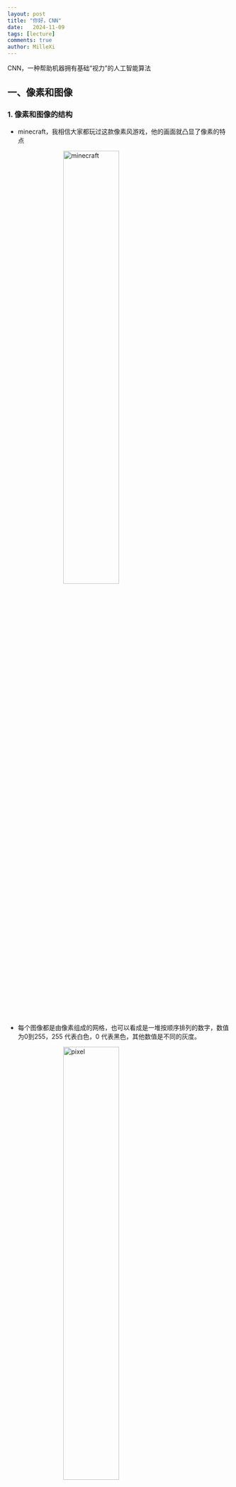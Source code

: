 ```yaml
---
layout: post
title: "你好，CNN"
date:   2024-11-09
tags: [lecture]
comments: true
author: MilleXi
---
```

CNN，一种帮助机器拥有基础“视力”的人工智能算法
<!-- more -->

<script>
    window.MathJax = { tex: { inlineMath: [['$', '$'], ['\\(', '\\)']], }};
</script>
<script src='https://cdn.jsdelivr.net/npm/mathjax@3.0.1/es5/tex-mml-chtml.js'></script>

## 一、像素和图像

### 1. 像素和图像的结构

- minecraft，我相信大家都玩过这款像素风游戏，他的画面就凸显了像素的特点

<img src="https://millexi.github.io/images/58.png" alt="minecraft" style="display: block; margin: 0 auto; width: 50%; max-width: 500px; height: auto;">

- 每个图像都是由像素组成的网格，也可以看成是一堆按顺序排列的数字，数值为0到255，255 代表白色，0 代表黑色，其他数值是不同的灰度。

<img src="https://millexi.github.io/images/57.png" alt="pixel" style="display: block; margin: 0 auto; width: 50%; max-width: 500px; height: auto;">

- 上图是只有黑白颜色的灰度图，而更普遍的图片表达方式是RGB颜色模型，即红、绿、蓝三原色的色光以不同的比例相加，以产生多种多样的色光。RGB颜色模型中，单个矩阵就扩展成了有序排列的三个矩阵，也可以用三维张量去理解。
- 其中的每一个矩阵又叫这个图片的一个channel（通道），宽, 高, 深来描述。

<img src="https://millexi.github.io/images/59.png" alt="RGB" style="display: block; margin: 0 auto; width: 50%; max-width: 500px; height: auto;">

### 2. 机器如何理解图像？

- 如果每个像素点代表一种颜色，机器能通过这些点的排列来判断图片的内容吗？

- 机器通过分析这些像素之间的关系来理解图像。比如识别边缘时，需要知道哪些像素的颜色差异较大。

---

## 二、卷积神经网络vs传统神经网络

- 在传统神经网络中，我们要识别下图红色框中的图像时，我们很可能识别不出来，因为这六张图的位置都不通，计算机无法分辨出他们其实是一种形状或物体。

<img src="https://millexi.github.io/images/60.png" alt="neural network1" style="display: block; margin: 0 auto; width: 50%; max-width: 500px; height: auto;">

- 传统神经网络原理如下图：

<img src="https://millexi.github.io/images/61.png" alt="neural network2" style="display: block; margin: 0 auto; width: 50%; max-width: 500px; height: auto;">

- 传统的神经网络（如多层感知器，MLP）在处理图像时存在以下几个问题，导致其难以有效处理图片数据：
    1. **输入维度过高**：
        - 图像通常是高维数据，例如一张 256x256 的彩色图片有 256 * 256 * 3 = 196,608 个像素（RGB 三通道），需要 196,608 个输入节点。
        - 传统神经网络对每个像素的值都建立一个神经元，这导致网络参数量巨大，使计算资源需求和内存占用极高。
    2. **丧失空间信息**：
        - 图像具有空间信息，像素之间的相对位置和结构很重要。
        - 传统神经网络将所有像素展开成一维向量处理，丢失了图像中像素的空间结构（如边缘、角点等），无法有效地提取局部特征。
    3. **参数共享性差**：
        - 在传统神经网络中，每个神经元都是独立的，没有共享参数。
        - 卷积神经网络（CNN）通过卷积核共享权重，可以在图像的不同位置重复使用相同的特征提取器（如边缘检测），从而有效减少了参数数量，并提高了模型的泛化能力。
    4. **计算效率低**：
        - 由于参数数量庞大，传统神经网络在处理图像时的计算效率非常低。
        - CNN 通过池化和卷积操作来减少特征图的大小，从而降低计算需求，并保留图像的主要特征，使得它在图像处理任务中更加高效。
- 因此，传统神经网络在处理图像时不仅计算成本高，且无法有效提取图像的空间特征，无法实现对图像内容的有效理解。
- 我们希望一个物体不管在画面左侧还是右侧，都会被识别为同一物体，这一特点就是不变性。为了实现平移不变性，卷积神经网络（CNN）等深度学习模型在卷积层中使用了卷积操作，这个操作可以捕捉到图像中的局部特征而不受其位置的影响。

<img src="https://millexi.github.io/images/62.png" alt="neural network3" style="display: block; margin: 0 auto; width: 50%; max-width: 500px; height: auto;">

---

## 三、卷积神经网络

### 1. 卷积的概念

1. **卷积的定义**：
    - 卷积（Convolution）是卷积神经网络（CNN）的核心概念，主要用于提取图像中的局部特征，如边缘、纹理、形状等。卷积操作通过一个小矩阵（称为卷积核或滤波器）在图像上滑动，每次只关注图像的一小块区域，逐步构建出特征图，用来表示图像中的关键特征。
    - 将卷积比作放大镜或滤镜，用来在图像中找到重要信息（例如边缘、纹理）。

    <img src="https://millexi.github.io/images/63.png" alt="cnn1" style="display: block; margin: 0 auto; width: 50%; max-width: 500px; height: auto;">

    - CNN 通过在图像上应用多个“卷积核”（或滤镜）来识别不同的图像特征。

2. **卷积核（滤波器）的定义和作用**：
    - 卷积核（kernel）是一个小的矩阵，通常是 3x3 或 5x5 的大小，用来扫描图像的局部区域并提取特征。
    - 卷积核应用在图像上的计算公式为：
        
        $$
        (I * K)(i, j) = \sum_{m}\sum_{n} I(i+m, j+n) \cdot K(m, n)
        $$
        
        其中 $I$ 是图像，$K$ 是卷积核矩阵，$i$ 和 $j$ 是图像像素的坐标。

3. **卷积核的计算**：
   - 示例1：
    <img src="https://millexi.github.io/images/64.png" alt="cnn2" style="display: block; margin: 0 auto; width: 50%; max-width: 500px; height: auto;">
   - 示例2：
    <img src="https://millexi.github.io/images/65.png" alt="cnn3" style="display: block; margin: 0 auto; width: 50%; max-width: 500px; height: auto;">

4. **卷积核的效果示例**：
    - **边缘检测卷积核**：
        
        $$
        K = \begin{bmatrix}
        -1 & -1 & -1 \\
        -1 & 8 & -1 \\
        -1 & -1 & -1 \\
        \end{bmatrix}
        $$
        
        该卷积核能够突出图像中的边缘信息，因为边缘处的像素值差异较大。
        
    - **模糊卷积核**：
        
        $$
        K = \begin{bmatrix}
        1/9 & 1/9 & 1/9 \\
        1/9 & 1/9 & 1/9 \\
        1/9 & 1/9 & 1/9 \\
        \end{bmatrix}
        $$
        
        该卷积核通过平均相邻像素值来模糊图像，使得图像中的细节被“平滑”处理。
        
    - 不同的卷积核有不同的效果，可以让模型识别出特定特征，如边缘、颜色变化等。
    - **多个卷积核和特征提取**：
      - 多个卷积核：通常，CNN 会在同一层中使用多个卷积核，每个卷积核提取不同的特征。这样可以生成多个特征图，每个特征图关注图像的不同方面（例如水平边缘、垂直边缘、纹理等）。
      - 逐层提取更高级的特征：随着卷积层的加深，模型能够逐步提取更复杂、更抽象的特征。例如，低层卷积层可能关注边缘或纹理，而高层卷积层则可能关注更大的结构（如眼睛、鼻子等面部特征）。

5. **卷积核滑动过程**：
    - 下面这个动图生动形象地说明了卷积核如何在图像上滑动，并逐个计算每个位置的结果，将这些结果组合成一个新的“特征图”。

    <img src="https://millexi.github.io/images/cnn.gif" alt="neural network3" style="display: block; margin: 0 auto; width: 50%; max-width: 500px; height: auto;">

    - 这张图中蓝色的框就是指一个数据窗口，红色框为卷积核（滤波器），最后得到的绿色方形就是卷积的结果（数据窗口中的数据与卷积核逐个元素相乘再求和）
    - 将卷积核放置在图像的某一位置，使其覆盖图像的一个小区域。
    - 将卷积核中的每个值与图像对应区域的像素值相乘。
    - 将这些乘积求和，得到一个数值，这个数值代表该位置的特征。
    - 将卷积核按固定步长（stride）向右滑动，再重复上述步骤，直到完成整个图像的遍历。
    - 最终得到的新图像称为特征图（Feature Map），表示原图像中的特征。

6. **注意事项**：
    - **步长stride**：每次滑动的位置步长。
    - **卷积核的个数**：决定输出的depth厚度。同时代表卷积核的个数。
    - **填充值zero-padding**：在外围边缘补充若干圈0，方便从初始位置以步长为单位可以刚好滑倒末尾位置，通俗地讲就是为了总长能被步长整除。
        
        以上面这个动图为例，那么：
        
        - 数据窗口每次移动两个步长取 3*3 的局部数据，即 stride=2。
        - 两个神经元，即 depth=2 ，意味着有两个滤波器。
        - zero-padding=1 。
    - 为什么要进行数据填充：
        - 假设有一个大小为 4x4 的输入图像：
            
            $$
            \begin{bmatrix}
            1 & 2 & 3 & 4 \\
            5 & 6 & 7 & 8 \\
            9 & 10 & 11 & 12 \\
            13 & 14 & 15 & 16 \\
            \end{bmatrix}
            $$
            
        - 现在，我们要应用一个 3x3 的卷积核进行卷积操作，步幅（stride）为 1。如果不使用填充，卷积核的中心将无法对齐到输入图像的边缘，导致输出特征图尺寸变小。假设我们使用步幅（stride）为 1 进行卷积，那么在不使用填充的情况下，输出特征图的尺寸将是 2x2。
        - 所以我们要在它的周围填充一圈0，填充为 1 意味着在输入图像的周围添加一圈零值。添加填充后的图像：
            
            $$
            \begin{bmatrix}
            0 & 0 & 0 & 0 & 0 & 0 \\
            0 & 1 & 2 & 3 & 4 & 0 \\
            0 & 5 & 6 & 7 & 8 & 0 \\
            0 & 9 & 10 & 11 & 12 & 0 \\
            0 & 13 & 14 & 15 & 16 & 0 \\
            0 & 0 & 0 & 0 & 0 & 0 \\
            \end{bmatrix}
            $$
            
        - 现在，我们将 3x3 的卷积核应用于这个填充后的输入图像，计算卷积结果，得到大小不变的特征图。
        - 数据填充的主要目的是确保卷积核能够覆盖输入图像的边缘区域，同时保持输出特征图的大小。这对于在CNN中保留空间信息和有效处理图像边缘信息非常重要。

7. **卷积的优势**：
    - **参数共享**：卷积核的权重在整个图像中共享，能够大幅减少模型参数数量，相比传统神经网络更加高效。
    - **局部感受野**：卷积操作只关注图像的局部区域，使得模型能够提取局部特征，这些特征可以逐层组合成更高级的特征。
    - **平移不变性**：由于卷积核在图像上的滑动操作，即使物体在图像中出现位置不同，模型仍然可以有效识别，这使得卷积具有平移不变性。

### 2. 激活函数

1. **激活函数的作用**：
    - 激活函数的目的是给模型一个“开关”机制，用来判定哪些特征更重要。
    - 简单来说，它会让某些特征保持较强的影响力，而让不重要的特征减少或忽略。

2. **ReLU 激活函数**：
    - ReLU（Rectified Linear Unit）是 CNN 中常用的激活函数。其公式如下：
        
        $$
        f(x) = \max(0, x)
        $$
        
        即：如果输入值 $x$ 大于 0，则输出 $x$；否则输出 0。
    
    <img src="https://millexi.github.io/images/66.png" alt="relu" style="display: block; margin: 0 auto; width: 50%; max-width: 500px; height: auto;">

    - ReLU 将负值转为 0，只保留正值，这样可以让模型关注“更重要的特征”。
    - 如下，一个包含负数和正数的特征图通过 ReLU 后，将负数变成 0，仅保留了重要信息。

        $$
        Feature Map = \begin{bmatrix}
        -1 & 2 & -3 \\
        4 & -5 & 6 \\
        -7 & 8 & -9 \\
        \end{bmatrix}
        $$

        $$
        ReLU Output = \begin{bmatrix}
        0 & 2 & 0 \\
        4 & 0 & 6 \\
        0 & 8 & 0 \\
        \end{bmatrix}
        $$

3. **ReLU 在 CNN 中的作用**：
    - 在 CNN 中，ReLU 激活函数通常应用于每个卷积层的输出之后，将其转化为非线性特征。具体作用如下：
    1. **引入非线性**：
        - 卷积操作本质上是线性的，即在卷积层中，特征是通过线性加权和的方式进行提取的。如果没有非线性激活函数，整个网络将变成一个线性组合，无法捕捉复杂的模式和结构。
        - 通过在卷积层后应用 ReLU 激活函数，模型能够学习非线性特征，从而可以对复杂的图像特征进行识别和分类。
  
    2. **提高训练速度**：
        - 由于 ReLU 函数简单且计算高效，CNN 使用 ReLU 后的训练速度显著加快，网络可以更快地收敛到最优解。
        - ReLU 的梯度为常数（0 或 1），不会出现梯度消失的问题，尤其在深层网络中，ReLU 可以更好地保留梯度信息，从而加速训练。

    3. **稀疏表示**：
        - 由于 ReLU 会将负数部分的输出截断为零，因此它使得每层的输出特征图中有大量零值，这种稀疏性在 CNN 中有助于增强特征的鲁棒性。
        - 稀疏表示可以减少后续层的计算量，避免信息冗余，有利于提高模型的泛化能力。
  
    4. **抑制噪声**：
        - 在卷积操作之后，某些噪声信息可能会带来小于零的输出，ReLU 会自动将这些负值置零，从而起到一定的噪声过滤作用。
        - 这种抑制噪声的能力使得 CNN 在实际应用中更加稳定，对图像中的微小扰动具有一定的鲁棒性。

4. **激活函数的优势**：
    - ReLU 的优势在于计算简单且能减少模型的复杂度。它有效避免了梯度消失问题，帮助模型更快地收敛。
    - **提升模型性能**：ReLU 激活函数的引入让 CNN 模型在处理复杂图像任务时表现更加优秀。例如，在图像分类、目标检测等领域，CNN 的性能很大程度上依赖 ReLU 的非线性特征。
    - **计算高效**：ReLU 简单的计算方式使得 CNN 可以在大型数据集上高效训练，并在硬件加速上（如 GPU）更具优势。
    - **与卷积层的完美配合**：ReLU 与卷积层结合后，模型可以捕捉到更丰富的特征和模式，让 CNN 不仅关注简单的边缘和形状，还能识别更高级的结构和语义信息。
    - 类比：激活函数相当于让模型在分析图像时自动关注最明显的特征，忽略那些影响较小的细节。

### 3. 池化层（Pooling）

1. **池化的概念**：
    - 我们可以将池化理解为“缩小视角”。例如，当我们观看一幅画时，可以从远处看整体内容，而不去关注每一个细小的细节。同样，池化操作通过压缩图像数据来提取主要信息，忽略细节部分。
    - 池化层（Pooling）是卷积神经网络（CNN）中的关键操作之一。池化的目的是降低特征图的维度，同时尽量保留主要信息，从而减少计算量，提高计算效率，并增强模型的泛化能力。池化操作主要通过在图像的局部区域中提取重要特征来完成。
    - 池化层的提出主要是为了缓解卷积层对位置的过度敏感性。池化层中的池化函数通过使用某一位置的相邻输出的总体统计特征来代替网络在该位置的输出。
    - 池化层主要有以下**三点作用**：
        - 增加特征平移不变性。汇合可以提高网络对微小位移的容忍能力。
        - 减小特征图大小。汇合层对空间局部区域进行下采样，使下一层需要的参数量和计算量减少，并降低过拟合风险。
        - 最大汇合可以带来非线性。这是目前最大汇合更常用的原因之一。
    - 池化层中的填充和步幅机制与卷积层一致，值得注意的是：在处理多通道输入数据时，池化层对每个输入通道分别池化，而不是像卷积层那样将各通道的输入按通道相加。这意味着池化层的输出通道数与输入通道数相等。

2. **最大池化（Max Pooling）**：

    - 最大池化是一种常用的池化方法。它通过在一个局部区域内选择最大值来代表该区域的特征。最大池化可以帮助模型在特征图中保留最显著的特征。

    - **操作步骤**：
        1. 选择一个池化窗口大小（如 2x2）。
        2. 在特征图上滑动该窗口，每次覆盖一个局部区域。
        3. 在每个窗口区域中选择最大值作为该区域的池化结果。
        4. 继续滑动池化窗口直到覆盖整个特征图。

    - **数学公式**：
        - 对于特征图 $I$，在位置 $(i, j)$ 的最大池化操作可以表示为：

            $$
            P(i, j) = \max_{(m, n) \in \text{window}} I(i + m, j + n)
            $$
            
            其中：
            
            - $P(i, j)$ 表示池化后的值。
            - $(i, j)$ 是池化输出特征图的位置坐标。
            - “window” 表示固定大小的池化区域（如 2x2 区域）。
            - $I(i + m, j + n)$ 是池化窗口覆盖区域中的像素值。

    - **示例**：
        - 假设有一个 4x4 的特征图：

            $$
            I = \begin{bmatrix}
            1 & 3 & 2 & 4 \\
            5 & 6 & 7 & 8 \\
            9 & 2 & 0 & 3 \\
            4 & 7 & 5 & 1 \\
            \end{bmatrix}
            $$
       
        - 使用 2x2 的最大池化操作，结果如下：
            
            1. 左上角 2x2 区域：$\begin{bmatrix}1 & 3 \\ 5 & 6\end{bmatrix}$，最大值为 6。
            2. 右上角 2x2 区域：$\begin{bmatrix}2 & 4 \\ 7 & 8\end{bmatrix}$，最大值为 8。
            3. 左下角 2x2 区域：$\begin{bmatrix}9 & 2 \\ 4 & 7\end{bmatrix}$，最大值为 9。
            4. 右下角 2x2 区域：$\begin{bmatrix}0 & 3 \\ 5 & 1\end{bmatrix}$，最大值为 5。
       
        - 因此，池化后的特征图为：

            $$
            P = \begin{bmatrix}
            6 & 8 \\
            9 & 5 \\
            \end{bmatrix}
            $$

3. **池化的其他类型**：

    - 除了最大池化，还有其他几种常见的池化方法：

    1. **平均池化（Average Pooling）**：
        - **操作**：在池化窗口中计算所有值的平均值，作为该区域的池化结果。
        - **公式**：对于池化区域“window”，平均池化的计算方式为：
           
            $$
            P(i, j) = \frac{1}{\text{window size}} \sum{(m, n) \in \text{window}} I(i + m, j + n)
            $$

        - **特点**：平均池化在某些情况下可以保留更多细节，但对噪声的抑制不如最大池化明显。

        <img src="https://millexi.github.io/images/67.png" alt="pooling" style="display: block; margin: 0 auto; width: 50%; max-width: 500px; height: auto;">

    2. **全局池化（Global Pooling）**：
        - **操作**：在整个特征图上取平均值或最大值，生成一个单一的值，用于表示整个特征图。
        - **应用**：全局池化常用于最后一层，将特征图压缩为单个值，通常用于生成分类结果的概率值。

4. **池化的作用和优势**：

    1. **降低计算复杂度**：
        - 通过池化操作，特征图的尺寸大大减小，使得模型的计算需求减少。这对于深层 CNN 非常重要，因为它显著减小了网络的计算量和内存需求。
        - 例如，通过池化将 4x4 特征图变为 2x2 特征图，参数减少为原来的四分之一，计算量也随之下降。
    2. **增强特征的鲁棒性**：
        - 最大池化能够保留特征中最重要的部分，例如边缘和纹理，这些特征往往是图片内容的主要信息。
        - 平均池化可以降低输入图像的噪声，使得特征更平滑。这对于去除局部的极端数值效果显著。
    3. **提升平移不变性**：
        - 池化操作使得 CNN 对图像的微小位移或扭曲更具鲁棒性。例如，即使输入图片稍微偏移，池化后的特征图也不会有明显变化。
        - 平移不变性对图像分类和识别任务非常重要，因为在不同的拍摄角度或视角下，图片会有细微的变化，池化层能够帮助模型更加稳健地识别这些图像。
    4. **避免过拟合**：
        - 池化层通过减少特征图的维度和信息量，可以在一定程度上防止模型对训练数据的过拟合。过拟合是指模型在训练数据上表现很好，但在新数据上表现不佳，而池化通过抽象主要特征来提高模型的泛化能力。

5. **总结**：

    - 池化层在 CNN 中发挥了不可或缺的作用，尤其在图像处理任务中。其主要作用体现在以下几个方面：

        - **减少数据量和计算复杂度**：池化层降低了特征图的大小，减少了网络中的计算资源需求。
        - **保留主要信息**：池化能够保留区域内的关键特征，尤其是最大池化有助于突出图像中的显著信息。
        - **增强模型的泛化能力和鲁棒性**：池化层提升了模型对位移和平移的适应能力，同时有助于防止过拟合。

    - 通过池化层的处理，CNN 能够高效地从输入图像中提取出稳定的、抽象的特征，使得模型在图像分类、目标检测等任务中表现更为优异。

---

## 四、卷积神经网络的构造

### 1. 层次结构

1. **输入层**：
    - 输入层接收原始图像数据。图像通常由三个颜色通道（红、绿、蓝）组成，形成一个二维矩阵，表示像素的强度值。
2. **卷积和激活**：
    - 卷积层将输入图像与卷积核进行卷积操作。然后，通过应用激活函数（如ReLU）来引入非线性。这一步使网络能够学习复杂的特征。
3. **池化层**：
    - 池化层通过减小特征图的大小来减少计算复杂性。它通过选择池化窗口内的最大值或平均值来实现。这有助于提取最重要的特征。
4. **多层堆叠**：
    - CNN通常由多个卷积和池化层的堆叠组成，以逐渐提取更高级别的特征。深层次的特征可以表示更复杂的模式。
5. **全连接和输出**：
    - 最后，全连接层将提取的特征映射转化为网络的最终输出。这可以是一个分类标签、回归值或其他任务的结果。

<img src="https://millexi.github.io/images/68.png" alt="cnn" style="display: block; margin: 0 auto; width: 50%; max-width: 500px; height: auto;">

<img src="https://millexi.github.io/images/69.png" alt="cnn" style="display: block; margin: 0 auto; width: 50%; max-width: 500px; height: auto;">

<img src="https://millexi.github.io/images/70.png" alt="cnn" style="display: block; margin: 0 auto; width: 50%; max-width: 500px; height: auto;">

---

## 五、CNN的工作流程 -- 模型如何“学习”

- 在卷积神经网络（CNN）中，模型通过一个类似人类学习的过程，不断调整内部参数（即“权重”）以提高识别精度。
- 这个学习过程依赖两个关键概念：**损失函数**和**反向传播**。以下是它们的详细解释：

### 1. 类比人类学习区分猫和狗

- 假设我们学习如何分辨猫和狗。最初，可能无法很好地区分它们，但经过大量观察和不断尝试错误，我们逐渐能准确识别猫和狗的特征。这种学习过程类似于机器如何“学习”识别图像。

- 在 CNN 中，模型会通过大量的带标签的图像（例如标记为“猫”或“狗”的图片）进行训练。每张图像传入网络后，CNN 会根据当前的权重生成预测结果。接着，模型会比较预测值和真实标签的差距，调整参数以减少这个差距，从而逐步提高准确性。

### 2. 损失函数：机器学习中的“评分系统”

- **损失函数**是机器用来评估模型预测准确性的一个指标。它衡量模型输出（预测值）与真实值（标签）之间的差距，输出一个表示“错误程度”的数值。
- **定义**：损失函数是一个数学公式，用于衡量模型预测结果和真实结果之间的偏差。偏差越大，损失值就越大，偏差越小，损失值也越小。
- **常用的损失函数**：
    - **均方误差（Mean Squared Error, MSE）**
    - **交叉熵损失（Cross-Entropy Loss）**
- **损失函数的作用**：
    - 损失函数提供了一个清晰的“评分系统”，告诉模型预测的好坏程度。
    - 每次计算损失后，模型会根据损失值的大小调整权重，以减少未来的预测误差。

### 3. 反向传播：调整权重的关键

- 反向传播（Backpropagation）是一个优化算法，旨在通过最小化损失函数来调整模型的权重，从而提高模型的准确性。
- **过程概述**：
    1. **前向传播**：将输入数据通过网络各层传递，计算出预测结果，并计算损失值。
    2. **反向传播**：从输出层开始，计算损失函数相对于每个参数的导数，即“梯度”。梯度反映了损失函数随每个参数变化的敏感度。
    3. **调整权重**：使用梯度下降算法，根据每个参数的梯度更新参数，使得损失函数最小化。
- **反向传播的计算细节**：
    - CNN 通过链式法则计算每一层的梯度。首先计算输出层的梯度，然后逐层反向传递，依次更新每一层的权重。
    - 在卷积层中，反向传播的计算稍微复杂，因为每个卷积核需要与多层输入相连接。然而，通过链式法则，我们可以有效地计算每层参数的梯度并更新它们。
    
### 4. 模型的学习过程概述

- 在 CNN 中，“学习”是一个逐步减少损失的过程：
    1. **初始化**：模型的权重最初被随机初始化，模型的预测可能是随机的或完全错误的。
    2. **前向传播**：将输入图像通过卷积层、池化层、激活函数和全连接层，得到预测输出。
    3. **计算损失**：通过损失函数，计算预测结果与真实结果之间的误差。
    4. **反向传播**：使用反向传播算法计算每个权重的梯度。
    5. **权重更新**：应用梯度下降方法，根据损失梯度调整权重，使损失减少。
    6. **循环迭代**：上述步骤不断循环，直到损失函数达到预期的较小值或训练达到指定的轮次。
- 通过损失函数和反向传播，CNN 可以不断改进其内部权重，使得每次输入图像时，网络能够更准确地识别其中的特征，从而完成图像分类、目标检测等任务。

## 小结与未来方向

现在，大家应该对CNN有一个虽然基础但比较全面的认识了吧，包括卷积层、激活函数、池化层的作用，以及CNN在识别图像中的关键特征等等。

我们知道，CNN在图像识别、自然语言处理、语音识别等方面都有广泛的应用，非常鼓励大家进一步了解CNN在各领域中的实际应用。

对计算机视觉感兴趣的朋友们还可以激素探索其他相关的神经网络结构，更深入的有AlexNet、VGG、ViT等等。